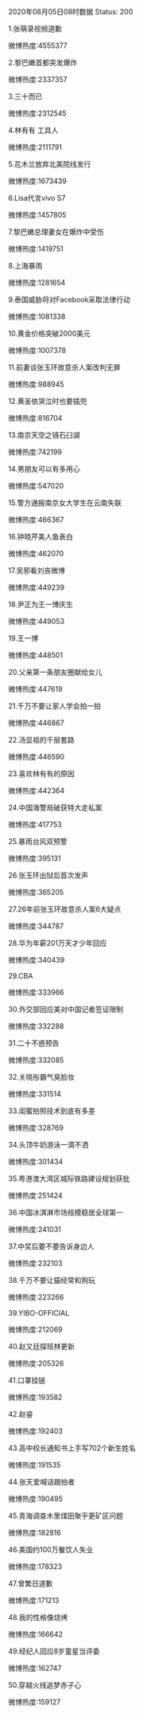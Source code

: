 2020年08月05日08时数据
Status: 200

1.张萌录视频道歉

微博热度:4555377

2.黎巴嫩首都突发爆炸

微博热度:2337357

3.三十而已

微博热度:2312545

4.林有有 工具人

微博热度:2111791

5.花木兰放弃北美院线发行

微博热度:1673439

6.Lisa代言vivo S7

微博热度:1457805

7.黎巴嫩总理妻女在爆炸中受伤

微博热度:1419751

8.上海暴雨

微博热度:1281654

9.泰国威胁将对Facebook采取法律行动

微博热度:1081338

10.黄金价格突破2000美元

微博热度:1007378

11.前妻谈张玉环故意杀人案改判无罪

微博热度:988945

12.黄圣依哭泣时也要插兜

微博热度:816704

13.南京天空之镜石臼湖

微博热度:742199

14.男朋友可以有多用心

微博热度:547020

15.警方通报南京女大学生在云南失联

微博热度:466367

16.钟晓芹美人鱼表白

微博热度:462070

17.吴邪看刘丧微博

微博热度:449239

18.尹正为王一博庆生

微博热度:449053

19.王一博

微博热度:448501

20.父亲第一条朋友圈献给女儿

微博热度:447619

21.千万不要让家人学会拍一拍

微博热度:446867

22.汤显祖的千层套路

微博热度:446590

23.喜欢林有有的原因

微博热度:442364

24.中国海警局破获特大走私案

微博热度:417753

25.暴雨台风双预警

微博热度:395131

26.张玉环出狱后首次发声

微博热度:365205

27.26年前张玉环故意杀人案6大疑点

微博热度:344787

28.华为年薪201万天才少年回应

微博热度:340439

29.CBA

微博热度:333966

30.外交部回应美对中国记者签证限制

微博热度:332288

31.二十不惑预告

微博热度:332085

32.关晓彤霸气臭脸妆

微博热度:331514

33.闺蜜拍照技术到底有多差

微博热度:328769

34.头顶牛奶游泳一滴不洒

微博热度:301434

35.粤港澳大湾区城际铁路建设规划获批

微博热度:251424

36.中国冰淇淋市场规模稳居全球第一

微博热度:241031

37.中奖后要不要告诉身边人

微博热度:232103

38.千万不要让猫经常和狗玩

微博热度:223266

39.YIBO-OFFICIAL

微博热度:212069

40.赵又廷探班林更新

微博热度:205326

41.口罩挂链

微博热度:193582

42.赵睿

微博热度:192403

43.高中校长通知书上手写702个新生姓名

微博热度:191535

44.张天爱喊话跟拍者

微博热度:190495

45.青海调查木里煤田聚乎更矿区问题

微博热度:182816

46.美国约100万餐饮人失业

微博热度:178323

47.曾繁日道歉

微博热度:171213

48.我的性格像烧烤

微博热度:166642

49.经纪人回应8岁童星当评委

微博热度:162747

50.穿越火线追梦赤子心

微博热度:159127

